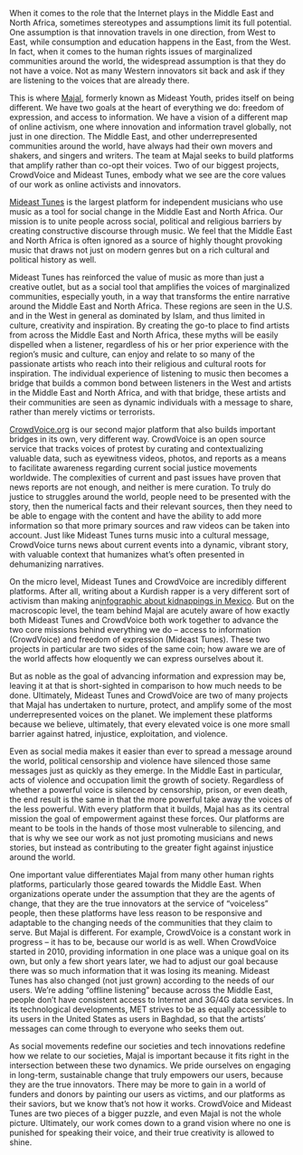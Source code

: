 When it comes to the role that the Internet plays in the Middle East and North Africa, sometimes stereotypes and assumptions limit its full potential. One assumption is that innovation travels in one direction, from West to East, while consumption and education happens in the East, from the West. In fact, when it comes to the human rights issues of marginalized communities around the world, the widespread assumption is that they do not have a voice. Not as many Western innovators sit back and ask if they are listening to the voices that are already there.

This is where [Majal](http://majal.org/), formerly known as Mideast Youth, prides itself on being different. We have two goals at the heart of everything we do: freedom of expression, and access to information. We have a vision of a different map of online activism, one where innovation and information travel globally, not just in one direction. The Middle East, and other underrepresented communities around the world, have always had their own movers and shakers, and singers and writers. The team at Majal seeks to build platforms that amplify rather than co-opt their voices. Two of our biggest projects, CrowdVoice and Mideast Tunes, embody what we see are the core values of our work as online activists and innovators. 

[Mideast Tunes](https://mideastunes.com/) is the largest platform for independent musicians who use music as a tool for social change in the Middle East and North Africa. Our mission is to unite people across social, political and religious barriers by creating constructive discourse through music. We feel that the Middle East and North Africa is often ignored as a source of highly thought provoking music that draws not just on modern genres but on a rich cultural and political history as well. 

Mideast Tunes has reinforced the value of music as more than just a creative outlet, but as a social tool that amplifies the voices of marginalized communities, especially youth, in a way that transforms the entire narrative around the Middle East and North Africa. These regions are seen in the U.S. and in the West in general as dominated by Islam, and thus limited in culture, creativity and inspiration. By creating the go-to place to find artists from across the Middle East and North Africa, these myths will be easily dispelled when a listener, regardless of his or her prior experience with the region’s music and culture, can enjoy and relate to so many of the passionate artists who reach into their religious and cultural roots for inspiration. The individual experience of listening to music then becomes a bridge that builds a common bond between listeners in the West and artists in the Middle East and North Africa, and with that bridge, these artists and their communities are seen as dynamic individuals with a message to share, rather than merely victims or terrorists. 

[CrowdVoice.org](http://crowdvoice.org/) is our second major platform that also builds important bridges in its own, very different way. CrowdVoice is an open source service that tracks voices of protest by curating and contextualizing valuable data, such as eyewitness videos, photos, and reports as a means to facilitate awareness regarding current social justice movements worldwide. The complexities of current and past issues have proven that news reports are not enough, and neither is mere curation. To truly do justice to struggles around the world, people need to be presented with the story, then the numerical facts and their relevant sources, then they need to be able to engage with the content and have the ability to add more information so that more primary sources and raw videos can be taken into account. Just like Mideast Tunes turns music into a cultural message, CrowdVoice turns news about current events into a dynamic, vibrant story, with valuable context that humanizes what’s often presented in dehumanizing narratives.

On the micro level, Mideast Tunes and CrowdVoice are incredibly different platforms. After all, writing about a Kurdish rapper is a very different sort of activism than making an[infographic about kidnappings in Mexico](http://crowdvoice.org/desaparecidos-en-mexico---missing-people-in-mexico). But on the macroscopic level, the team behind Majal are acutely aware of how exactly both Mideast Tunes and CrowdVoice both work together to advance the two core missions behind everything we do – access to information (CrowdVoice) and freedom of expression (Mideast Tunes). These two projects in particular are two sides of the same coin; how aware we are of the world affects how eloquently we can express ourselves about it. 

But as noble as the goal of advancing information and expression may be, leaving it at that is short-sighted in comparison to how much needs to be done. Ultimately, Mideast Tunes and CrowdVoice are two of many projects that Majal has undertaken to nurture, protect, and amplify some of the most underrepresented voices on the planet. We implement these platforms because we believe, ultimately, that every elevated voice is one more small barrier against hatred, injustice, exploitation, and violence. 

Even as social media makes it easier than ever to spread a message around the world, political censorship and violence have silenced those same messages just as quickly as they emerge. In the Middle East in particular, acts of violence and occupation limit the growth of society. Regardless of whether a powerful voice is silenced by censorship, prison, or even death, the end result is the same in that the more powerful take away the voices of the less powerful. With every platform that it builds, Majal has as its central mission the goal of empowerment against these forces. Our platforms are meant to be tools in the hands of those most vulnerable to silencing, and that is why we see our work as not just promoting musicians and news stories, but instead as contributing to the greater fight against injustice around the world. 

One important value differentiates Majal from many other human rights platforms, particularly those geared towards the Middle East. When organizations operate under the assumption that they are the agents of change, that they are the true innovators at the service of “voiceless” people, then these platforms have less reason to be responsive and adaptable to the changing needs of the communities that they claim to serve. But Majal is different. For example, CrowdVoice is a constant work in progress – it has to be, because our world is as well. When CrowdVoice started in 2010, providing information in one place was a unique goal on its own, but only a few short years later, we had to adjust our goal because there was so much information that it was losing its meaning. Mideast Tunes has also changed (not just grown) according to the needs of our users. We’re adding “offline listening” because across the Middle East, people don’t have consistent access to Internet and 3G/4G data services. In its technological developments, MET strives to be as equally accessible to its users in the United States as users in Baghdad, so that the artists’ messages can come through to everyone who seeks them out.

As social movements redefine our societies and tech innovations redefine how we relate to our societies, Majal is important because it fits right in the intersection between these two dynamics. We pride ourselves on engaging in long-term, sustainable change that truly empowers our users, because they are the true innovators. There may be more to gain in a world of funders and donors by painting our users as victims, and our platforms as their saviors, but we know that’s not how it works. CrowdVoice and Mideast Tunes are two pieces of a bigger puzzle, and even Majal is not the whole picture. Ultimately, our work comes down to a grand vision where no one is punished for speaking their voice, and their true creativity is allowed to shine.

